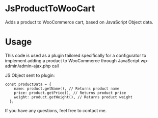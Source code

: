 # JsProductToWooCart
Adds a product to WooCommerce cart, based on JavaScript Object data.

# Usage

This code is used as a plugin tailored specifically for a configurator to implement adding a product to WooCommerce through JavaScript wp-admin/admin-ajax.php call

JS Object sent to plugin:

    const productData = {
        name: product.getName(), // Returns product name
        price: product.getPrice(), // Returns product price
        weight: product.getWeight(), // Returns product weight
      };

If you have any questions, feel free to contact me. 
